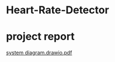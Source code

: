 # Heart-Rate-Detector
# project report
[system diagram.drawio.pdf](../../../Library/CloudStorage/OneDrive-MetropoliaAmmattikorkeakouluOy/system%20diagram.drawio.pdf)